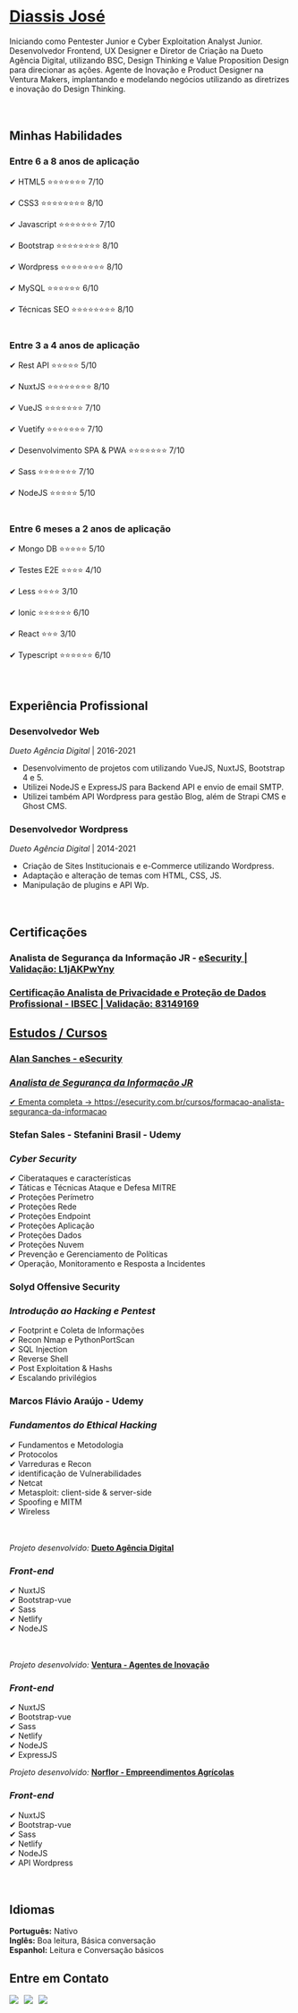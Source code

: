 
# <b>[Diassis José](https://www.linkedin.com/in/diassisjose/)</b>
Iniciando como Pentester Junior e Cyber Exploitation Analyst Junior.
Desenvolvedor Frontend, UX Designer e Diretor de Criação na Dueto Agência Digital, utilizando BSC, Design Thinking e Value Proposition Design para direcionar as ações.
Agente de Inovação e Product Designer na Ventura Makers, implantando e modelando negócios utilizando as diretrizes e inovação do Design Thinking.
<br><br><br>


## <b>Minhas Habilidades</b>
### **Entre 6 a 8 anos de aplicação**<br>
✔ HTML5 :star::star::star::star::star::star::star: 7/10<br>

✔ CSS3 :star::star::star::star::star::star::star::star: 8/10<br>

✔ Javascript :star::star::star::star::star::star::star: 7/10<br>

✔ Bootstrap :star::star::star::star::star::star::star::star: 8/10<br>

✔ Wordpress :star::star::star::star::star::star::star::star: 8/10<br>

✔ MySQL :star::star::star::star::star::star: 6/10<br>

✔ Técnicas SEO :star::star::star::star::star::star::star::star: 8/10<br><br>

### **Entre 3 a 4 anos de aplicação**<br>
✔ Rest API :star::star::star::star::star: 5/10<br>

✔ NuxtJS :star::star::star::star::star::star::star::star: 8/10<br>

✔ VueJS :star::star::star::star::star::star::star: 7/10<br>

✔ Vuetify :star::star::star::star::star::star::star: 7/10<br>

✔ Desenvolvimento SPA & PWA :star::star::star::star::star::star::star: 7/10<br>

✔ Sass :star::star::star::star::star::star::star: 7/10<br>

✔ NodeJS :star::star::star::star::star: 5/10<br><br>

### **Entre 6 meses a 2 anos de aplicação**<br>
✔ Mongo DB :star::star::star::star::star: 5/10<br>

✔ Testes E2E :star::star::star::star: 4/10<br>

✔ Less :star::star::star::star: 3/10<br>

✔ Ionic :star::star::star::star::star::star: 6/10<br>

✔ React :star::star::star: 3/10<br>

✔ Typescript :star::star::star::star::star::star: 6/10<br><br><br>


## <b>Experiência Profissional</b>
### **Desenvolvedor Web**<br>
_Dueto Agência Digital_ | 2016-2021<br>
* Desenvolvimento de projetos com utilizando VueJS, NuxtJS, Bootstrap 4 e 5. 
* Utilizei NodeJS e ExpressJS para Backend API e envio de email SMTP.
* Utilizei também API Wordpress para gestão Blog, além de Strapi CMS e Ghost CMS.

### **Desenvolvedor Wordpress**<br>
_Dueto Agência Digital_ | 2014-2021<br>
* Criação de Sites Institucionais e e-Commerce utilizando Wordpress.
* Adaptação e alteração de temas com HTML, CSS, JS. 
* Manipulação de plugins e API Wp.<br><br><br>

## <b>Certificações</b>
### <b>Analista de Segurança da Informação JR - <a href="https://ead.esecurity.com.br/mod/customcert/verify_certificate.php" target="_blank">eSecurity | Validação: L1jAKPwYny</b>
### <b>Certificação Analista de Privacidade e Proteção de Dados Profissional - <a href="" target="_blank">IBSEC | Validação: 83149169</b>

## <b>Estudos / Cursos</b>
### <b>Alan Sanches - eSecurity</b>
### _Analista de Segurança da Informação JR_
✔ Ementa completa -> https://esecurity.com.br/cursos/formacao-analista-seguranca-da-informacao<br>

### <b>Stefan Sales - Stefanini Brasil - Udemy</b>
### _Cyber Security_
✔ Ciberataques e características<br>
✔ Táticas e Técnicas Ataque e Defesa MITRE<br>
✔ Proteções Perímetro<br>
✔ Proteções Rede<br>
✔ Proteções Endpoint<br>
✔ Proteções Aplicação<br>
✔ Proteções Dados<br>
✔ Proteções Nuvem<br>
✔ Prevenção e Gerenciamento de Políticas<br>
✔ Operação, Monitoramento e Resposta a Incidentes<br>

### <b>Solyd Offensive Security</b>
### _Introdução ao Hacking e Pentest_
✔ Footprint e Coleta de Informações<br>
✔ Recon Nmap e PythonPortScan<br>
✔ SQL Injection<br>
✔ Reverse Shell<br>
✔ Post Exploitation & Hashs<br>
✔ Escalando privilégios<br>

### <b>Marcos Flávio Araújo - Udemy</b>
### _Fundamentos do Ethical Hacking_
✔ Fundamentos e Metodologia<br>
✔ Protocolos<br>
✔ Varreduras e Recon<br>
✔ identificação de Vulnerabilidades<br>
✔ Netcat<br>
✔ Metasploit: client-side & server-side<br>
✔ Spoofing e MITM<br>
✔ Wireless<br><br><br>


_Projeto desenvolvido:_ <b><a href="https://agenciadueto.netlify.app/" target="_blank">Dueto Agência Digital</a></b>
### _Front-end_
✔ NuxtJS<br>
✔ Bootstrap-vue<br>
✔ Sass<br>
✔ Netlify<br>
✔ NodeJS<br><br><br>

_Projeto desenvolvido:_ <b><a href="https://www.venturainova.com.br" target="_blank">Ventura - Agentes de Inovação</a></b>
### _Front-end_
✔ NuxtJS<br>
✔ Bootstrap-vue<br>
✔ Sass<br>
✔ Netlify<br>
✔ NodeJS<br>
✔ ExpressJS<br>

_Projeto desenvolvido:_ <b><a href="https://norflor.com.br" target="_blank">Norflor - Empreendimentos Agrícolas</a></b>
### _Front-end_
✔ NuxtJS<br>
✔ Bootstrap-vue<br>
✔ Sass<br>
✔ Netlify<br>
✔ NodeJS<br>
✔ API Wordpress<br><br><br>


## <b>Idiomas</b>
<b>Português:</b> Nativo<br>
<b>Inglês:</b> Boa leitura, Básica conversação<br>
<b>Espanhol:</b> Leitura e Conversação básicos<br>


## <b>Entre em Contato<b>

<a href="https://api.whatsapp.com/send?phone=5538997477820&text=Olá, te encontrei no Github!" target="_blank"><img src="https://img.shields.io/badge/WHATSAPP-(38)99747--7820-success/?style=for-the-badge&logo=whatsapp&logoColor=success"></a> &nbsp;
<a href="mailto: diassisjsfilho@gmail.com"><img src="https://img.shields.io/badge/Email-diassisjsfilho@gmail.com-lightgrey?style=for-the-badge&logo=Gmail&logoColor=white"></a> &nbsp;
<a href="https://linkedin.com/in/diassisjose" target="_blank"><img src="https://img.shields.io/badge/Linkedin-Diassis José-blue?style=for-the-badge&logo=Linkedin&logoColor=white"></a> &nbsp;
